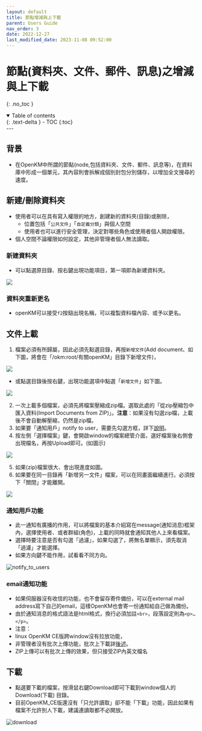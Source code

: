 ```yaml
---
layout: default
title: 節點增減與上下載
parent: Users Guide
nav_order: 3
date: 2022-12-27
last_modified_date: 2023-11-08 09:52:00
---
```


# 節點(資料夾、文件、郵件、訊息)之增減與上下載

{: .no_toc }

<details open markdown="block">
  <summary>
    Table of contents
  </summary>
  {: .text-delta }
- TOC
{:toc}
</details>
---

## 背景

- 在OpenKM中所謂的節點(node,包括資料夾、文件、郵件、訊息等)，在資料庫中形成一個單元，其內容則會拆解成個別封包分別儲存，以增加全文搜尋的速度。

## 新建/刪除資料夾

- 使用者可以在具有寫入權限的地方，創建新的資料夾(目錄)或刪除，
  - 位置包括「`公共文件`」「`自定義分類`」與個人空間
  - 使用者也可以進行安全管理，決定對哪些角色或使用者個人開啟權限。
- 個人空間不論權限如何設定，其他非管理者個人無法讀取。

### 新建資料夾

- 可以點選原目錄、按右鍵出現功能項目，第一項即為新建資料夾。

![](2023-11-08-10-04-26.png)

### 資料夾重新更名

- openKM可以接受`f2`按鈕出現名稱，可以複製資料檔內容、或予以更名。

## 文件上載

1. 檔案必須有所歸屬，因此必須先點選目錄，再按`新增文件`(Add document、如下圖，將會在「/okm:root/有關openKM」目錄下新增文件)，

![](2023-11-08-09-33-19.png)

- 或點選目錄後按右鍵，出現功能選項中點選「`新增文件`」如下圖。

![](2023-11-08-10-05-27.png)

2. 一次上載多個檔案，必須先將檔案壓縮成zip檔。選取此處的「從zip壓縮包中匯入資料(Import Documents from ZIP)」。**注意**：如果沒有勾選zip檔，上載後不會自動解壓縮，仍然是zip檔。
3. 如果要「通知用戶」notify to user，需要先勾選方框，詳下[說明](#通知用戶功能)。
4. 按左側「選擇檔案」鍵，會開啟window的檔案總管介面，選好檔案後右側會出現檔名，再按Upload即可。(如圖示)

![](2023-11-08-09-38-53.png)

5. 如果(zip)檔案很大、會出現進度如圖。
6. 如果要在同一目錄再「新增另一文件」檔案，可以在同畫面繼續進行。必須按下「關閉」才能離開。

![](2023-11-08-09-49-29.png)

### 通知用戶功能

- 此一通知有廣播的作用，可以將檔案的基本介紹寫在message(通知消息)框架內，選擇使用者、或者群組(角色)，上載的同時就會通知其他人上來看檔案。
- 選擇時要注意是否有勾選「過濾」，如果勾選了，將無名單顯示，須先取消「過濾」才能選擇。
- 如果方向鍵不能作用，試看看不同方向。

![notify_to_users](https://github.com/sinotec2/OpenKM/blob/gh-pages/assets/image/notify_to_users.png?raw=true)

### email通知功能

- 如果伺服器沒有收信的功能，也不會留存寄件備份，可以在external mail address寫下自己的email，這樣OpenKM也會寄一份通知給自己做為備份。
- 由於通知消息的格式語法是html格式，換行必須加註`<br>`，段落設定則為`<p>…</p>`。
- 注意：
- linux OpenKM CE版跨window沒有拉放功能，
- 非管理者沒有批次上傳功能，批次上下載詳[後述]()。
- ZIP上傳可以有批次上傳的效果，但只接受ZIP內英文檔名

## 下載

- 點選要下載的檔案，按滑鼠右鍵Download即可下載到window個人的Download(下載) 目錄。
- 目前OpenKM_CE版還沒有「只允許讀取」卻不能「下載」功能，因此如果有檔案不允許別人下載，建議連讀取都不必開放。

![download](https://github.com/sinotec2/OpenKM/blob/gh-pages/assets/image/download.png?raw=true)
